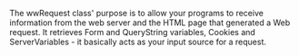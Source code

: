 ﻿The wwRequest class'  purpose is to allow your programs to receive information from the web server and the HTML page that generated a Web request. It retrieves Form and QueryString variables, Cookies and ServerVariables - it basically acts as your input source for a request.